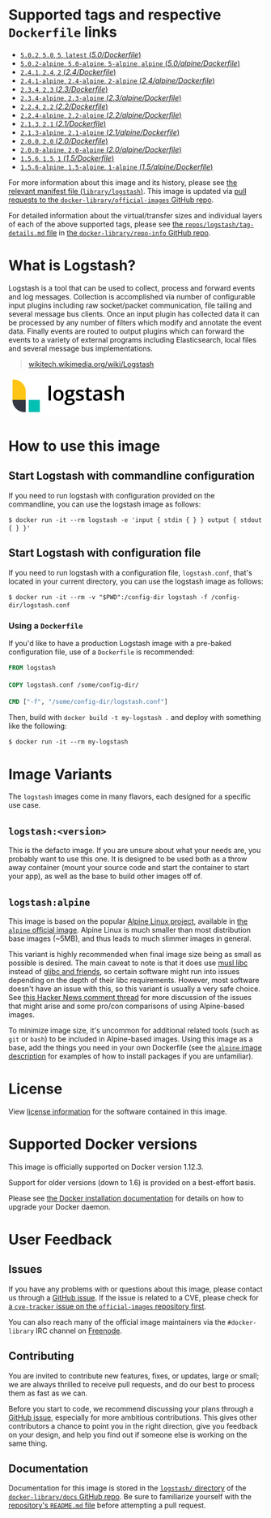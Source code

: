 # Supported tags and respective `Dockerfile` links

-	[`5.0.2`, `5.0`, `5`, `latest` (*5.0/Dockerfile*)](https://github.com/docker-library/logstash/blob/93d338f878f4adb1e4e8fa31407d9b4263c41932/5.0/Dockerfile)
-	[`5.0.2-alpine`, `5.0-alpine`, `5-alpine`, `alpine` (*5.0/alpine/Dockerfile*)](https://github.com/docker-library/logstash/blob/93d338f878f4adb1e4e8fa31407d9b4263c41932/5.0/alpine/Dockerfile)
-	[`2.4.1`, `2.4`, `2` (*2.4/Dockerfile*)](https://github.com/docker-library/logstash/blob/93d338f878f4adb1e4e8fa31407d9b4263c41932/2.4/Dockerfile)
-	[`2.4.1-alpine`, `2.4-alpine`, `2-alpine` (*2.4/alpine/Dockerfile*)](https://github.com/docker-library/logstash/blob/93d338f878f4adb1e4e8fa31407d9b4263c41932/2.4/alpine/Dockerfile)
-	[`2.3.4`, `2.3` (*2.3/Dockerfile*)](https://github.com/docker-library/logstash/blob/93d338f878f4adb1e4e8fa31407d9b4263c41932/2.3/Dockerfile)
-	[`2.3.4-alpine`, `2.3-alpine` (*2.3/alpine/Dockerfile*)](https://github.com/docker-library/logstash/blob/93d338f878f4adb1e4e8fa31407d9b4263c41932/2.3/alpine/Dockerfile)
-	[`2.2.4`, `2.2` (*2.2/Dockerfile*)](https://github.com/docker-library/logstash/blob/93d338f878f4adb1e4e8fa31407d9b4263c41932/2.2/Dockerfile)
-	[`2.2.4-alpine`, `2.2-alpine` (*2.2/alpine/Dockerfile*)](https://github.com/docker-library/logstash/blob/93d338f878f4adb1e4e8fa31407d9b4263c41932/2.2/alpine/Dockerfile)
-	[`2.1.3`, `2.1` (*2.1/Dockerfile*)](https://github.com/docker-library/logstash/blob/93d338f878f4adb1e4e8fa31407d9b4263c41932/2.1/Dockerfile)
-	[`2.1.3-alpine`, `2.1-alpine` (*2.1/alpine/Dockerfile*)](https://github.com/docker-library/logstash/blob/93d338f878f4adb1e4e8fa31407d9b4263c41932/2.1/alpine/Dockerfile)
-	[`2.0.0`, `2.0` (*2.0/Dockerfile*)](https://github.com/docker-library/logstash/blob/93d338f878f4adb1e4e8fa31407d9b4263c41932/2.0/Dockerfile)
-	[`2.0.0-alpine`, `2.0-alpine` (*2.0/alpine/Dockerfile*)](https://github.com/docker-library/logstash/blob/93d338f878f4adb1e4e8fa31407d9b4263c41932/2.0/alpine/Dockerfile)
-	[`1.5.6`, `1.5`, `1` (*1.5/Dockerfile*)](https://github.com/docker-library/logstash/blob/93d338f878f4adb1e4e8fa31407d9b4263c41932/1.5/Dockerfile)
-	[`1.5.6-alpine`, `1.5-alpine`, `1-alpine` (*1.5/alpine/Dockerfile*)](https://github.com/docker-library/logstash/blob/93d338f878f4adb1e4e8fa31407d9b4263c41932/1.5/alpine/Dockerfile)

For more information about this image and its history, please see [the relevant manifest file (`library/logstash`)](https://github.com/docker-library/official-images/blob/master/library/logstash). This image is updated via [pull requests to the `docker-library/official-images` GitHub repo](https://github.com/docker-library/official-images/pulls?q=label%3Alibrary%2Flogstash).

For detailed information about the virtual/transfer sizes and individual layers of each of the above supported tags, please see [the `repos/logstash/tag-details.md` file](https://github.com/docker-library/repo-info/blob/master/repos/logstash/tag-details.md) in [the `docker-library/repo-info` GitHub repo](https://github.com/docker-library/repo-info).

# What is Logstash?

Logstash is a tool that can be used to collect, process and forward events and log messages. Collection is accomplished via number of configurable input plugins including raw socket/packet communication, file tailing and several message bus clients. Once an input plugin has collected data it can be processed by any number of filters which modify and annotate the event data. Finally events are routed to output plugins which can forward the events to a variety of external programs including Elasticsearch, local files and several message bus implementations.

> [wikitech.wikimedia.org/wiki/Logstash](https://wikitech.wikimedia.org/wiki/Logstash)

![logo](https://raw.githubusercontent.com/docker-library/docs/3a5ee2af49550e2c692a15c339725b4967720db1/logstash/logo.png)

# How to use this image

## Start Logstash with commandline configuration

If you need to run logstash with configuration provided on the commandline, you can use the logstash image as follows:

```console
$ docker run -it --rm logstash -e 'input { stdin { } } output { stdout { } }'
```

## Start Logstash with configuration file

If you need to run logstash with a configuration file, `logstash.conf`, that's located in your current directory, you can use the logstash image as follows:

```console
$ docker run -it --rm -v "$PWD":/config-dir logstash -f /config-dir/logstash.conf
```

### Using a `Dockerfile`

If you'd like to have a production Logstash image with a pre-baked configuration file, use of a `Dockerfile` is recommended:

```dockerfile
FROM logstash

COPY logstash.conf /some/config-dir/

CMD ["-f", "/some/config-dir/logstash.conf"]
```

Then, build with `docker build -t my-logstash .` and deploy with something like the following:

```console
$ docker run -it --rm my-logstash
```

# Image Variants

The `logstash` images come in many flavors, each designed for a specific use case.

## `logstash:<version>`

This is the defacto image. If you are unsure about what your needs are, you probably want to use this one. It is designed to be used both as a throw away container (mount your source code and start the container to start your app), as well as the base to build other images off of.

## `logstash:alpine`

This image is based on the popular [Alpine Linux project](http://alpinelinux.org), available in [the `alpine` official image](https://hub.docker.com/_/alpine). Alpine Linux is much smaller than most distribution base images (~5MB), and thus leads to much slimmer images in general.

This variant is highly recommended when final image size being as small as possible is desired. The main caveat to note is that it does use [musl libc](http://www.musl-libc.org) instead of [glibc and friends](http://www.etalabs.net/compare_libcs.html), so certain software might run into issues depending on the depth of their libc requirements. However, most software doesn't have an issue with this, so this variant is usually a very safe choice. See [this Hacker News comment thread](https://news.ycombinator.com/item?id=10782897) for more discussion of the issues that might arise and some pro/con comparisons of using Alpine-based images.

To minimize image size, it's uncommon for additional related tools (such as `git` or `bash`) to be included in Alpine-based images. Using this image as a base, add the things you need in your own Dockerfile (see the [`alpine` image description](https://hub.docker.com/_/alpine/) for examples of how to install packages if you are unfamiliar).

# License

View [license information](https://github.com/elastic/logstash/blob/master/LICENSE) for the software contained in this image.

# Supported Docker versions

This image is officially supported on Docker version 1.12.3.

Support for older versions (down to 1.6) is provided on a best-effort basis.

Please see [the Docker installation documentation](https://docs.docker.com/installation/) for details on how to upgrade your Docker daemon.

# User Feedback

## Issues

If you have any problems with or questions about this image, please contact us through a [GitHub issue](https://github.com/docker-library/logstash/issues). If the issue is related to a CVE, please check for [a `cve-tracker` issue on the `official-images` repository first](https://github.com/docker-library/official-images/issues?q=label%3Acve-tracker).

You can also reach many of the official image maintainers via the `#docker-library` IRC channel on [Freenode](https://freenode.net).

## Contributing

You are invited to contribute new features, fixes, or updates, large or small; we are always thrilled to receive pull requests, and do our best to process them as fast as we can.

Before you start to code, we recommend discussing your plans through a [GitHub issue](https://github.com/docker-library/logstash/issues), especially for more ambitious contributions. This gives other contributors a chance to point you in the right direction, give you feedback on your design, and help you find out if someone else is working on the same thing.

## Documentation

Documentation for this image is stored in the [`logstash/` directory](https://github.com/docker-library/docs/tree/master/logstash) of the [`docker-library/docs` GitHub repo](https://github.com/docker-library/docs). Be sure to familiarize yourself with the [repository's `README.md` file](https://github.com/docker-library/docs/blob/master/README.md) before attempting a pull request.
